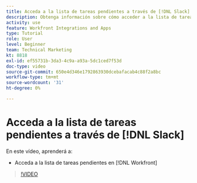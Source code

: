 ```yaml
---
title: Acceda a la lista de tareas pendientes a través de [!DNL Slack]
description: Obtenga información sobre cómo acceder a la lista de tareas pendientes en [!DNL Workfront]
activity: use
feature: Workfront Integrations and Apps
type: Tutorial
role: User
level: Beginner
team: Technical Marketing
kt: 8818
exl-id: ef55731b-3da3-4c9a-a93a-5dc1ced7f53d
doc-type: video
source-git-commit: 650e4d346e1792863930dcebafacab4c88f2a8bc
workflow-type: tm+mt
source-wordcount: '31'
ht-degree: 0%

---
```


# Acceda a la lista de tareas pendientes a través de [!DNL Slack]

En este vídeo, aprenderá a:

* Acceda a la lista de tareas pendientes en [!DNL Workfront]

>[!VIDEO](https://video.tv.adobe.com/v/335118/?quality=12&learn=on)
